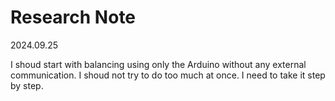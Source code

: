 # Research Note

2024.09.25

I shoud start with balancing using only the Arduino without any external communication. I shoud not try to do too much at once. I need to take it step by step.
